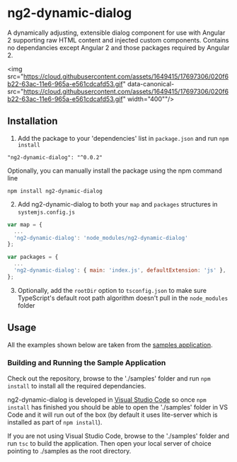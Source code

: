 # ng2-dynamic-dialog

A dynamically adjusting, extensible dialog component for use with Angular 2 supporting raw HTML content and injected custom components.  Contains no dependancies except Angular 2 and those packages required by Angular 2.

<img src="https://cloud.githubusercontent.com/assets/1649415/17697306/020f6b22-63ac-11e6-965a-e561cdcafd53.gif" data-canonical-src="https://cloud.githubusercontent.com/assets/1649415/17697306/020f6b22-63ac-11e6-965a-e561cdcafd53.gif" width="400""/>

## Installation
1. Add the package to your 'dependencies' list in `package.json` and run `npm install`

  `"ng2-dynamic-dialog": "^0.0.2"`
  
  Optionally, you can manually install the package using the npm command line

  `npm install ng2-dynamic-dialog`
  
2. Add ng2-dynamic-dialog to both your `map` and `packages` structures in `systemjs.config.js`

  ```javascript
  var map = {
    ...
    'ng2-dynamic-dialog': 'node_modules/ng2-dynamic-dialog'
  };
  ```
  
  ```javascript
  var packages = {
    ...
    'ng2-dynamic-dialog': { main: 'index.js', defaultExtension: 'js' },
  };
  ```
  
3. Optionally, add the `rootDir` option to `tsconfig.json` to make sure TypeScript's default root path algorithm doesn't pull in the `node_modules` folder


## Usage

All the examples shown below are taken from the [samples application](https://github.com/leewinder/ng2-dynamic-dialog/tree/master/samples).

### Building and Running the Sample Application
Check out the repository, browse to the './samples' folder and run `npm install` to install all the required dependancies.

ng2-dynamic-dialog is developed in [Visual Studio Code](https://code.visualstudio.com/) so once `npm install` has finished you should be able to open the './samples' folder in VS Code and it will run out of the box (by default it uses lite-server which is installed as part of `npm install`).

If you are not using Visual Studio Code, browse to the './samples' folder and run `tsc` to build the application.  Then open your local server of choice pointing to ./samples as the root directory.
